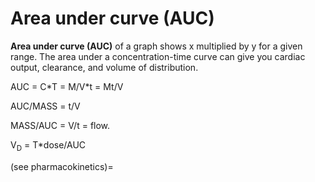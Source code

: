 # Area under curve (AUC)

**Area under curve (AUC)** of a graph shows x multiplied by y for a
given range. The area under a concentration-time curve can give you
cardiac output, clearance, and volume of distribution.

AUC = C\*T = M/V\*t = Mt/V

AUC/MASS = t/V

MASS/AUC = V/t = flow.

V<sub>D</sub> = Τ\*dose/AUC

(see pharmacokinetics)=
